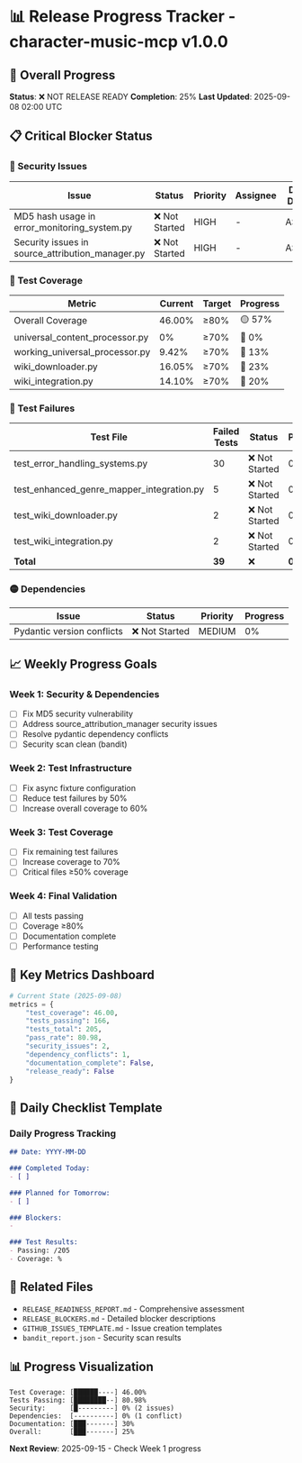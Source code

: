 
# 📊 Release Progress Tracker - character-music-mcp v1.0.0

## 🎯 Overall Progress
**Status**: ❌ NOT RELEASE READY
**Completion**: 25%
**Last Updated**: 2025-09-08 02:00 UTC

## 📋 Critical Blocker Status

### 🔴 Security Issues
| Issue | Status | Priority | Assignee | Due Date |
|-------|--------|----------|----------|----------|
| MD5 hash usage in error_monitoring_system.py | ❌ Not Started | HIGH | - | ASAP |
| Security issues in source_attribution_manager.py | ❌ Not Started | HIGH | - | ASAP |

### 🔴 Test Coverage
| Metric | Current | Target | Progress |
|--------|---------|--------|----------|
| Overall Coverage | 46.00% | ≥80% | 🟡 57% |
| universal_content_processor.py | 0% | ≥70% | 🔴 0% |
| working_universal_processor.py | 9.42% | ≥70% | 🔴 13% |
| wiki_downloader.py | 16.05% | ≥70% | 🔴 23% |
| wiki_integration.py | 14.10% | ≥70% | 🔴 20% |

### 🔴 Test Failures
| Test File | Failed Tests | Status | Progress |
|-----------|--------------|--------|----------|
| test_error_handling_systems.py | 30 | ❌ Not Started | 0% |
| test_enhanced_genre_mapper_integration.py | 5 | ❌ Not Started | 0% |
| test_wiki_downloader.py | 2 | ❌ Not Started | 0% |
| test_wiki_integration.py | 2 | ❌ Not Started | 0% |
| **Total** | **39** | ❌ | **0%** |

### 🟡 Dependencies
| Issue | Status | Priority | Progress |
|-------|--------|----------|----------|
| Pydantic version conflicts | ❌ Not Started | MEDIUM | 0% |

## 📈 Weekly Progress Goals

### Week 1: Security & Dependencies
- [ ] Fix MD5 security vulnerability
- [ ] Address source_attribution_manager security issues
- [ ] Resolve pydantic dependency conflicts
- [ ] Security scan clean (bandit)

### Week 2: Test Infrastructure
- [ ] Fix async fixture configuration
- [ ] Reduce test failures by 50%
- [ ] Increase overall coverage to 60%

### Week 3: Test Coverage
- [ ] Fix remaining test failures
- [ ] Increase coverage to 70%
- [ ] Critical files ≥50% coverage

### Week 4: Final Validation
- [ ] All tests passing
- [ ] Coverage ≥80%
- [ ] Documentation complete
- [ ] Performance testing

## 🎯 Key Metrics Dashboard

```python
# Current State (2025-09-08)
metrics = {
    "test_coverage": 46.00,
    "tests_passing": 166,
    "tests_total": 205,
    "pass_rate": 80.98,
    "security_issues": 2,
    "dependency_conflicts": 1,
    "documentation_complete": False,
    "release_ready": False
}
```

## 📝 Daily Checklist Template

### Daily Progress Tracking
```markdown
## Date: YYYY-MM-DD

### Completed Today:
- [ ] 

### Planned for Tomorrow:
- [ ] 

### Blockers:
- 

### Test Results:
- Passing: /205
- Coverage: %
```

## 🔗 Related Files
- `RELEASE_READINESS_REPORT.md` - Comprehensive assessment
- `RELEASE_BLOCKERS.md` - Detailed blocker descriptions
- `GITHUB_ISSUES_TEMPLATE.md` - Issue creation templates
- `bandit_report.json` - Security scan results

## 📊 Progress Visualization
```
Test Coverage: [██████----] 46.00%
Tests Passing: [████████--] 80.98%
Security:      [█---------] 0% (2 issues)
Dependencies:  [----------] 0% (1 conflict)
Documentation: [███-------] 30%
Overall:       [███-------] 25%
```

**Next Review**: 2025-09-15 - Check Week 1 progress

